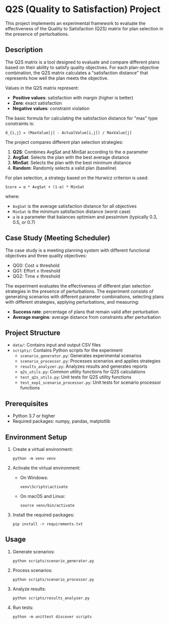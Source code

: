 # Q2S (Quality to Satisfaction) Project

This project implements an experimental framework to evaluate the effectiveness of the Quality to Satisfaction (Q2S) matrix for plan selection in the presence of perturbations.

## Description

The Q2S matrix is a tool designed to evaluate and compare different plans based on their ability to satisfy quality objectives. For each plan-objective combination, the Q2S matrix calculates a "satisfaction distance" that represents how well the plan meets the objective.

Values in the Q2S matrix represent:
- **Positive values**: satisfaction with margin (higher is better)
- **Zero**: exact satisfaction
- **Negative values**: constraint violation

The basic formula for calculating the satisfaction distance for "max" type constraints is:
```
d_{i,j} = (MaxValue[j] - ActualValue[i,j]) / MaxValue[j]
```

The project compares different plan selection strategies:

1. **Q2S**: Combines AvgSat and MinSat according to the α parameter
2. **AvgSat**: Selects the plan with the best average distance
3. **MinSat**: Selects the plan with the best minimum distance
4. **Random**: Randomly selects a valid plan (baseline)

For plan selection, a strategy based on the Hurwicz criterion is used:
```
Score = α * AvgSat + (1-α) * MinSat
```
where:
- `AvgSat` is the average satisfaction distance for all objectives
- `MinSat` is the minimum satisfaction distance (worst case)
- `α` is a parameter that balances optimism and pessimism (typically 0.3, 0.5, or 0.7)

## Case Study (Meeting Scheduler)

The case study is a meeting planning system with different functional objectives and three quality objectives:
- QG0: Cost ≤ threshold
- QG1: Effort ≤ threshold
- QG2: Time ≤ threshold

The experiment evaluates the effectiveness of different plan selection strategies in the presence of perturbations. The experiment consists of generating scenarios with different parameter combinations, selecting plans with different strategies, applying perturbations, and measuring:
- **Success rate**: percentage of plans that remain valid after perturbation
- **Average margins**: average distance from constraints after perturbation

## Project Structure

- `data/`: Contains input and output CSV files
- `scripts/`: Contains Python scripts for the experiment
  - `scenario_generator.py`: Generates experimental scenarios
  - `scenario_processor.py`: Processes scenarios and applies strategies
  - `results_analyzer.py`: Analyzes results and generates reports
  - `q2s_utils.py`: Common utility functions for Q2S calculations
  - `test_q2s_utils.py`: Unit tests for Q2S utility functions
  - `test_exp1_scenario_processor.py`: Unit tests for scenario processor functions

## Prerequisites

- Python 3.7 or higher
- Required packages: numpy, pandas, matplotlib

## Environment Setup

1. Create a virtual environment:
   ```
   python -m venv venv
   ```

2. Activate the virtual environment:
   - On Windows:
     ```
     venv\Scripts\activate
     ```
   - On macOS and Linux:
     ```
     source venv/bin/activate
     ```

3. Install the required packages:
   ```
   pip install -r requirements.txt
   ```

## Usage

1. Generate scenarios:
   ```
   python scripts/scenario_generator.py
   ```

2. Process scenarios:
   ```
   python scripts/scenario_processor.py
   ```

3. Analyze results:
   ```
   python scripts/results_analyzer.py
   ```

4. Run tests:
   ```
   python -m unittest discover scripts
   ```
